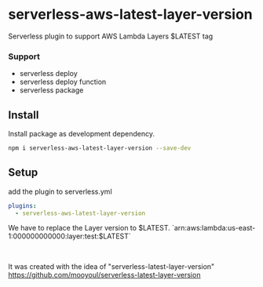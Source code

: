 # serverless-aws-latest-layer-version

Serverless plugin to support AWS Lambda Layers $LATEST tag

### Support
- serverless deploy
- serverless deploy function
- serverless package


## Install

Install package as development dependency.

```bash
npm i serverless-aws-latest-layer-version --save-dev
```


## Setup
add the plugin to serverless.yml

```yaml
plugins:
  - serverless-aws-latest-layer-version
```

We have to replace the Layer version to $LATEST. 
`arn:aws:lambda:us-east-1:000000000000:layer:test:$LATEST`

&nbsp;
&nbsp;
&nbsp;

It was created with the idea of "serverless-latest-layer-version"
https://github.com/mooyoul/serverless-latest-layer-version

